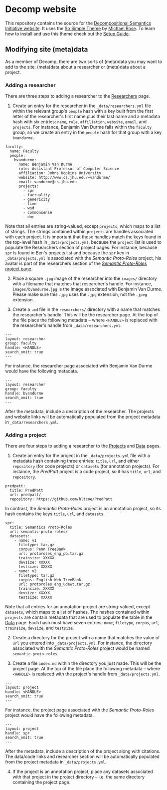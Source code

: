 # Decomp website

This repository contains the source for the [Decompositional Semantics
Initiative website](http://decomp.io). It uses the [So Simple
Theme](http://mmistakes.github.io/so-simple-theme/) by [Michael
Rose](http://mademistakes.com). To learn how to install and use this theme check
out the [Setup Guide](http://mmistakes.github.io/so-simple-theme/theme-setup/).

## Modifying site (meta)data

As a member of Decomp, there are two sorts of (meta)data you may want to add to
the site: (meta)data about a researcher or (meta)data about a project.

### Adding a researcher

There are three steps to adding a researcher to the
[Researchers](http://decomp.io/researchers/) page.

1. Create an entry for the researcher in the `_data/researchers.yml` file within
the relevant group's `people` hash with a key built from the first letter of the
researcher's first name plus their last name and a metadata hash with six
entries: `name`, `role`, `affiliation`, `website`, `email`, and `projects`. For
instance, Benjamin Van Durme falls within the `faculty` group, so we create an
entry in the `people` hash for that group with a key `bvandurme`.

```
faculty:
  name: Faculty
  people:
    bvandurme:
      name: Benjamin Van Durme
      role: Assistant Professor of Computer Science
      affiliation: Johns Hopkins University
      website: http://www.cs.jhu.edu/~vandurme/
      email: vandurme@cs.jhu.edu
      projects:
        - spr
        - factuality
        - genericity
        - time
        - wsd
        - commonsense
        - dnc
```

Note that all entries are string-valued, except `projects`, which maps to a list
of strings. The strings contained within `projects` are handles associated with
each project. It is important that these handles match the keys found in the
top-level hash in `_data/projects.yml`, because the `project` list is used to
populate the Researchers section of project pages. For instance, because `spr`
is found in Ben's projects list and because the `spr` key in
`_data/projects.yml` is associated with the _Semantic Proto-Roles_ project, his
avatar is part of the researchers section of the [_Semantic Proto-Roles_ project
page](http://decomp.io/projects/http://decomp.io/projects/semantic-proto-roles/).

2. Place a square `.jpg` image of the researcher into the `images/` directory
with a filename that matches that researcher's handle. For instance,
`images/bvandurme.jpg` is the image associated with Benjamin Van Durme. Please
make sure this `.jpg` uses the `.jpg` extension, not the `.jpeg` extension.

3. Create a `.md` file in the `researchers/` directory with a name that matches
the researcher's handle. This will be the researcher page. At the top of the
file place the following metadata – where `<HANDLE>` is replaced with the
researcher's handle from `_data/researchers.yml`.

```
---
layout: researcher
group: faculty
handle: <HANDLE>
search_omit: true
---
```

For instance, the researcher page associated with Benjamin Van Durme would have
the following metadata.

```
---
layout: researcher
group: faculty
handle: bvandurme
search_omit: true
---
```

After the metadata, include a description of the researcher. The projects and
website links will be automatically populated from the project metadata in
`_data/researchers.yml`.

### Adding a project

There are four steps to adding a researcher to the
[Projects](http://decomp.io/projects/) and [Data](http://decomp.io/data/) pages.

1. Create an entry for the project in the `_data/projects.yml` file with a
metadata hash containing three entries: `title`, `url`, and either `repository`
(for code projects) or `datasets` (for annotation projects). For instance, the
_PredPatt_ project is a code project, so it has `title`, `url`, and
`repository`.

```
predpatt:
  title: PredPatt
  url: predpatt/
  repository: https://github.com/hltcoe/PredPatt
```

In contrast, the _Semantic Proto-Roles_ project is an annotation project, so its
hash contains the keys `title`, `url`, and `datasets`.

```
spr:
  title: Semantics Proto-Roles
  url: semantic-proto-roles/
  datasets:
    - name: v1
      filetype: tar.gz
      corpus: Penn TreeBank
      url: protoroles_eng_pb.tar.gz
      trainsize: XXXXX
      devsize: XXXXX
      testsize: XXXXX
    - name: v2
      filetype: tar.gz
      corpus: English Web TreeBank
      url: protoroles_eng_udewt.tar.gz
      trainsize: XXXXX
      devsize: XXXXX
      testsize: XXXXX
```

Note that all entries for an annotation project are string-valued, except
`datasets`, which maps to a list of hashes. The hashes contained within
`projects` are contain metadata that are used to populate the table in the
[Data](http://decomp.io/data/) page. Each hash must have seven entries: `name`,
`filetype`, `corpus`, `url`, `trainsize`, `devsize`, and `testsize`.

2. Create a directory for the project with a name that matches the value of
`url` you entered into `_data/projects.yml`. For instance, the directory
associated with the _Semantic Proto-Roles_ project would be named
`semantic-proto-roles`.

3. Create a file `index.md` within the directory you just made. This will be the
project page. At the top of the file place the following metadata – where
`<HANDLE>` is replaced with the project's handle from `_data/projects.yml`.

```
---
layout: project
handle: <HANDLE>
search_omit: true
---
```

For instance, the project page associated with the _Semantic Proto-Roles_
project would have the following metadata.

```
---
layout: project
handle: spr
search_omit: true
---
```

After the metadata, include a description of the project along with citations.
The data/code links and researcher section will be automatically populated from
the project metadata in `_data/projects.yml`.

4. If the project is an annotation project, place any datasets associated with
that project in the project directory – i.e. the same directory containing the
project page.
